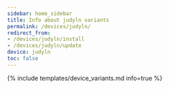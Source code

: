 ```yaml
---
sidebar: home_sidebar
title: Info about judyln variants
permalink: /devices/judyln/
redirect_from:
- /devices/judyln/install
- /devices/judyln/update
device: judyln
toc: false
---
```

{% include templates/device_variants.md info=true %}
